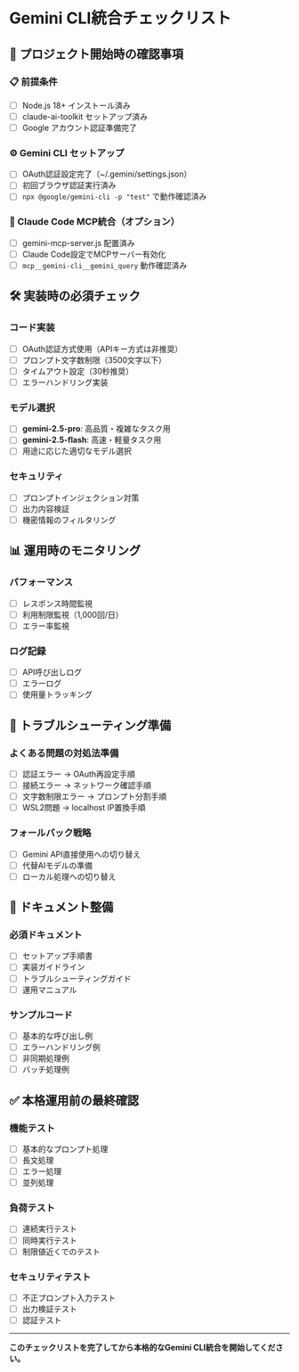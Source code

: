 # Gemini CLI統合チェックリスト

## 🚀 プロジェクト開始時の確認事項

### **📋 前提条件**
- [ ] Node.js 18+ インストール済み
- [ ] claude-ai-toolkit セットアップ済み
- [ ] Google アカウント認証準備完了

### **⚙️ Gemini CLI セットアップ**
- [ ] OAuth認証設定完了（~/.gemini/settings.json）
- [ ] 初回ブラウザ認証実行済み
- [ ] `npx @google/gemini-cli -p "test"` で動作確認済み

### **🔗 Claude Code MCP統合（オプション）**
- [ ] gemini-mcp-server.js 配置済み
- [ ] Claude Code設定でMCPサーバー有効化
- [ ] `mcp__gemini-cli__gemini_query` 動作確認済み

## 🛠️ 実装時の必須チェック

### **コード実装**
- [ ] OAuth認証方式使用（APIキー方式は非推奨）
- [ ] プロンプト文字数制限（3500文字以下）
- [ ] タイムアウト設定（30秒推奨）
- [ ] エラーハンドリング実装

### **モデル選択**
- [ ] **gemini-2.5-pro**: 高品質・複雑なタスク用
- [ ] **gemini-2.5-flash**: 高速・軽量タスク用
- [ ] 用途に応じた適切なモデル選択

### **セキュリティ**
- [ ] プロンプトインジェクション対策
- [ ] 出力内容検証
- [ ] 機密情報のフィルタリング

## 📊 運用時のモニタリング

### **パフォーマンス**
- [ ] レスポンス時間監視
- [ ] 利用制限監視（1,000回/日）
- [ ] エラー率監視

### **ログ記録**
- [ ] API呼び出しログ
- [ ] エラーログ
- [ ] 使用量トラッキング

## 🔧 トラブルシューティング準備

### **よくある問題の対処法準備**
- [ ] 認証エラー → OAuth再設定手順
- [ ] 接続エラー → ネットワーク確認手順
- [ ] 文字数制限エラー → プロンプト分割手順
- [ ] WSL2問題 → localhost IP置換手順

### **フォールバック戦略**
- [ ] Gemini API直接使用への切り替え
- [ ] 代替AIモデルの準備
- [ ] ローカル処理への切り替え

## 📝 ドキュメント整備

### **必須ドキュメント**
- [ ] セットアップ手順書
- [ ] 実装ガイドライン
- [ ] トラブルシューティングガイド
- [ ] 運用マニュアル

### **サンプルコード**
- [ ] 基本的な呼び出し例
- [ ] エラーハンドリング例
- [ ] 非同期処理例
- [ ] バッチ処理例

## ✅ 本格運用前の最終確認

### **機能テスト**
- [ ] 基本的なプロンプト処理
- [ ] 長文処理
- [ ] エラー処理
- [ ] 並列処理

### **負荷テスト**
- [ ] 連続実行テスト
- [ ] 同時実行テスト
- [ ] 制限値近くでのテスト

### **セキュリティテスト**
- [ ] 不正プロンプト入力テスト
- [ ] 出力検証テスト
- [ ] 認証テスト

---

**このチェックリストを完了してから本格的なGemini CLI統合を開始してください。**